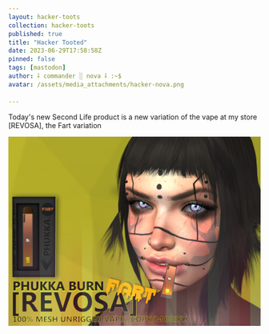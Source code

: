 ```yaml
---
layout: hacker-toots
collection: hacker-toots
published: true
title: "Hacker Tooted"
date: 2023-06-29T17:58:58Z
pinned: false
tags: [mastodon]
author: ⸸ commander ░ nova ⸸ :~$
avatar: /assets/media_attachments/hacker-nova.png

---
```


<p>Today&#39;s new Second Life product is a new variation of the vape at my store [REVOSA], the Fart variation</p>

![media](/assets/media_attachments/files/110/628/800/871/641/587/original/a982e0b1402821ff.png)
